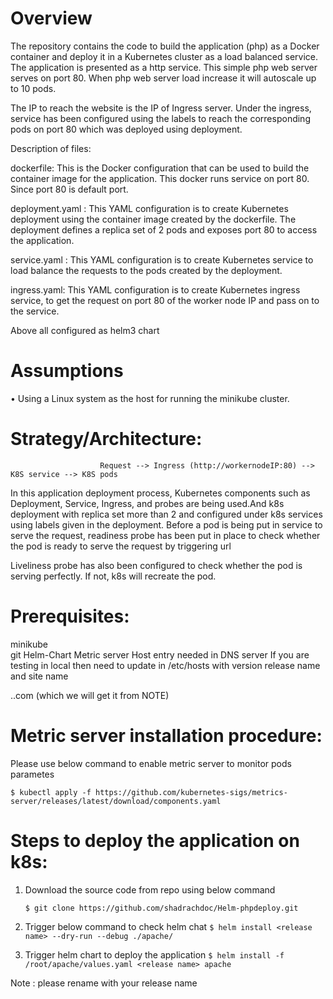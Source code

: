 # Overview
 The repository contains the code to build the application (php) as a Docker container and deploy it in a Kubernetes cluster as a load balanced service.
The application is presented as a http service. This simple php web server serves on port 80. When php web server load increase it will autoscale up to 10 pods. 


The IP to reach the website is the IP of Ingress server. Under the ingress, service has been configured using the labels to reach the corresponding pods on port 80 which was deployed using deployment.

Description of files:

dockerfile: This is the Docker configuration that can be used to build the container image for the application. This docker runs service on port 80. Since port 80 is default port.

deployment.yaml : This YAML configuration is to create Kubernetes deployment using the container image created by the dockerfile. The deployment defines a replica set of 2 pods and exposes port 80 to access the application.

service.yaml : This YAML configuration is to create Kubernetes service to load balance the requests to the pods created by the deployment.

ingress.yaml: This YAML configuration is to create Kubernetes ingress service, to get the request on port 80 of the worker node IP and pass on to the service.

Above all configured as helm3 chart 


# Assumptions
•	Using a Linux system as the host for running the minikube cluster.

# Strategy/Architecture:
                        Request --> Ingress (http://workernodeIP:80) --> K8S service --> K8S pods
In this application deployment process, Kubernetes components such as Deployment, Service, Ingress, and probes are being used.And k8s deployment with replica set more than 2 and configured under k8s services using labels given in the deployment.
Before a pod is being put in service to serve the request, readiness probe has been put in place to check whether the pod is ready to serve the request by triggering url

Liveliness probe has also been configured to check whether the pod is serving perfectly. If not, k8s will recreate the pod.

# Prerequisites:
 minikube  
 git
 Helm-Chart
 Metric server 
 Host entry needed in DNS server If you are testing in local then need to update in /etc/hosts with version release name and site name 
 
 <releaseName>.<siteName>.com  (which we will get it from NOTE)
 
 # Metric server installation procedure:
 
 Please use below command to enable metric server to monitor pods parametes 
 
 `$ kubectl apply -f https://github.com/kubernetes-sigs/metrics-server/releases/latest/download/components.yaml`

# Steps to deploy the application on k8s:

1)	Download the source code from repo using below command 

      `$ git clone https://github.com/shadrachdoc/Helm-phpdeploy.git`
2)	Trigger below command to check helm chat 
      `$ helm install <release name> --dry-run --debug ./apache/`
3)  Trigger helm chart to deploy the application 
      `$ helm install -f /root/apache/values.yaml <release name> apache`
         
Note : please rename <release name> with your release name  
